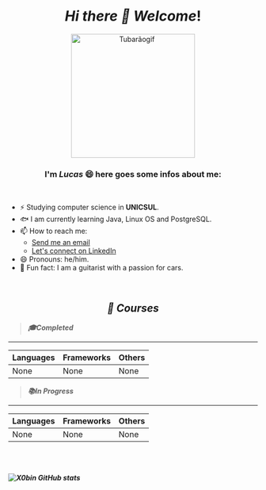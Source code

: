 # <center>***Hi there 👋 Welcome***!

<p align="center">
  <img src="https://media.tenor.com/KRGfoGCVjOUAAAAM/shark-dance.gif" alt="Tubarãogif" width="250">
</p>


### <center>I'm ***Lucas*** 😄 here goes some infos about me:
<br>

- ⚡ Studying computer science in **UNICSUL**.
- 🐟 I am currently learning Java, Linux OS and PostgreSQL.
- 📫 How to reach me: 
    - [Send me an email](lu_alima@hotmail.com) 
    - [Let's connect on LinkedIn](https://www.linkedin.com/in/lucas-lima-352913296/)
- 😄 Pronouns: he/him.
- 🎸 Fun fact: I am a guitarist with a passion for cars.

<br>



## <center><b><i> 🏫 Courses

> 🎓Completed
---
| Languages | Frameworks | Others |
| --------- | ---------- | ------ |
| None | None | None |

> 📚In Progress
---
| Languages | Frameworks | Others |
| --------- | ---------- | ------ |
| None | None | None | 

<br><br>

![X0bin GitHub stats](https://github-readme-stats.vercel.app/api?username=X0bin&show_icons=true&theme=tokyonight)